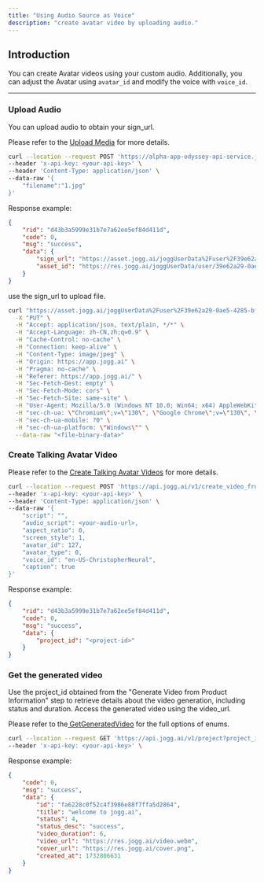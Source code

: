 ```yaml
---
title: "Using Audio Source as Voice"
description: "create avatar video by uploading audio."
---
```


## Introduction

You can create Avatar videos using your custom audio.&#x20;
Additionally, you can adjust the Avatar using `avatar_id` and modify the voice with `voice_id`.

***

### Upload Audio

You can upload audio to obtain your sign\_url.

Please refer to the [Upload Media](https://docs.jogg.ai/api-reference/UploadFile/UploadFile) for more details.

```bash
curl --location --request POST 'https://alpha-app-odyssey-api-service.jogg.ai/open/v1/upload/asset' \
--header 'x-api-key: <your-api-key>' \
--header 'Content-Type: application/json' \
--data-raw '{
    "filename":"1.jpg"
}'
```

Response example:

```json
{
    "rid": "d43b3a5999e31b7e7a62ee5ef84d411d",
    "code": 0,
    "msg": "success",
    "data": {
        "sign_url": "https://asset.jogg.ai/joggUserData%2Fuser%2F39e62a29-0ae5-4285-bfc3-f0c65925ca0b%2Fusermedia%2F2024-11-29%2Fe06c14cbb52447aeb102eef61a9d0c57.jpg?Expires=1732878546&OSSAccessKeyId=LTAI5tJL4GudkEeC2wcuRj88&Signature=b5fNX2sKyXwoBJT1T0BVA%2Fhg1uM%3D&callback=eyJjYWxsYmFja0JvZHkiOiJjcmM2ND0ke2NyYzY0fVx1MDAyNmNvbnRlbnRfbWQ1PSR7Y29udGVudE1kNX1cdTAwMjZvYmplY3Q9JHtvYmplY3R9XHUwMDI2c2l6ZT0ke3NpemV9XHUwMDI2dD0xNzMyODc3OTQ2LjI3NTNcdTAwMjZtaW1lVHlwZT0ke21pbWVUeXBlfVx1MDAyNmltYWdlX2g9JHtpbWFnZUluZm8uaGVpZ2h0fVx1MDAyNmltYWdlX3c9JHtpbWFnZUluZm8ud2lkdGh9XHUwMDI2aW1hZ2VfZj0ke2ltYWdlSW5mby5mb3JtYXR9IiwiY2FsbGJhY2tVcmwiOiJodHRwczovL2FscGhhLWFwcC1vZHlzc2V5LWFwaS1zZXJ2aWNlLmpvZ2cuYWkvY29tbW9uL29zc19jYWxsYmFjayJ9",
        "asset_id": "https://res.jogg.ai/joggUserData/user/39e62a29-0ae5-4285-bfc3-f0c65925ca0b/usermedia/2024-11-29/e06c14cbb52447aeb102eef61a9d0c57.jpg",
    }
}
```

use the sign\_url to upload file.

```bash
curl "https://asset.jogg.ai/joggUserData%2Fuser%2F39e62a29-0ae5-4285-bfc3-f0c65925ca0b%2Fusermedia%2F2024-11-29%2Fbc8a904a39cc43beaa80c64b09ea64a5.jpg?Expires=1732878919&OSSAccessKeyId=LTAI5tJL4GudkEeC2wcuRj88&Signature=vRYWiFCNerUllLTQ+SIDRh6fm3M%3D&callback=eyJjYWxsYmFja0JvZHkiOiJjcmM2ND0ke2NyYzY0fVx1MDAyNmNvbnRlbnRfbWQ1PSR7Y29udGVudE1kNX1cdTAwMjZvYmplY3Q9JHtvYmplY3R9XHUwMDI2c2l6ZT0ke3NpemV9XHUwMDI2dD0xNzMyODc4MzE5LjI3NTNcdTAwMjZtaW1lVHlwZT0ke21pbWVUeXBlfVx1MDAyNmltYWdlX2g9JHtpbWFnZUluZm8uaGVpZ2h0fVx1MDAyNmltYWdlX3c9JHtpbWFnZUluZm8ud2lkdGh9XHUwMDI2aW1hZ2VfZj0ke2ltYWdlSW5mby5mb3JtYXR9IiwiY2FsbGJhY2tVcmwiOiJodHRwczovL2FwaS1zZXJ2aWNlcy5qb2dnLmFpL2NvbW1vbi9vc3NfY2FsbGJhY2sifQ%3D%3D" \
  -X "PUT" \
  -H "Accept: application/json, text/plain, */*" \
  -H "Accept-Language: zh-CN,zh;q=0.9" \
  -H "Cache-Control: no-cache" \
  -H "Connection: keep-alive" \
  -H "Content-Type: image/jpeg" \
  -H "Origin: https://app.jogg.ai" \
  -H "Pragma: no-cache" \
  -H "Referer: https://app.jogg.ai/" \
  -H "Sec-Fetch-Dest: empty" \
  -H "Sec-Fetch-Mode: cors" \
  -H "Sec-Fetch-Site: same-site" \
  -H "User-Agent: Mozilla/5.0 (Windows NT 10.0; Win64; x64) AppleWebKit/537.36 (KHTML, like Gecko) Chrome/130.0.0.0 Safari/537.36" \
  -H "sec-ch-ua: \"Chromium\";v=\"130\", \"Google Chrome\";v=\"130\", \"Not?A_Brand\";v=\"99\"" \
  -H "sec-ch-ua-mobile: ?0" \
  -H "sec-ch-ua-platform: \"Windows\"" \
  --data-raw "<file-binary-data>"
```

### Create Talking Avatar Video

Please refer to the [Create Talking Avatar Videos](https://docs.jogg.ai/api-reference/Create-Avatar-Videos/CreateAvatarVideo) for more details.

```bash
curl --location --request POST 'https://api.jogg.ai/v1/create_video_from_talking_avatar' \
--header 'x-api-key: <your-api-key>' \
--header 'Content-Type: application/json' \
--data-raw '{
    "script": "",
    "audio_script": <your-audio-url>,
    "aspect_ratio": 0,
    "screen_style": 1,
    "avatar_id": 127,
    "avatar_type": 0,
    "voice_id": "en-US-ChristopherNeural",
    "caption": true   
}'
```

Response example:

```json
{
    "rid": "d43b3a5999e31b7e7a62ee5ef84d411d",
    "code": 0,
    "msg": "success",
    "data": {
        "project_id": "<project-id>"   
    }
}
```
### Get the generated video

Use the project\_id obtained from the "Generate Video from Product Information" step to retrieve details about the video generation, including status and duration. Access the generated video using the video\_url.

Please refer to the[ GetGeneratedVideo](https://docs.jogg.ai/api-reference/GetGeneratedVideo/GetGeneratedVideo) for the full options of enums.

```bash
curl --location --request GET 'https://api.jogg.ai/v1/project?project_id=fa6228c0f52c4f3986e88f7ffa5d2864' \
--header 'x-api-key: <your-api-key>' \
```

Response example:

```json
{
    "code": 0,
    "msg": "success",
    "data": {
        "id": "fa6228c0f52c4f3986e88f7ffa5d2864",
        "title": "welcome to jogg.ai",
        "status": 4,
        "status_desc": "success",
        "video_duration": 6,
        "video_url": "https://res.jogg.ai/video.webm",
        "cover_url": "https://res.jogg.ai/cover.png",
        "created_at": 1732806631
    }
}
```